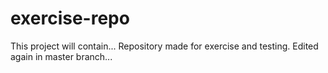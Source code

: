 # exercise-repo

This project will contain...
Repository made for exercise and testing.
Edited again in master branch...
